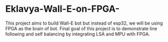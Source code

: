 # Eklavya-Wall-E-on-FPGA-
This project aims to build Wall-E bot but instead of esp32, we will be using FPGA as the brain of bot. Final goal of this project is to demonstrate line following and self balancing by integrating LSA and MPU with FPGA. 
